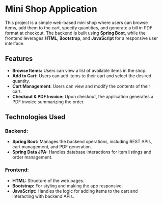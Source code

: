# Mini Shop Application

This project is a simple web-based mini shop where users can browse items, add them to the cart, specify quantities, and generate a bill in PDF format at checkout. The backend is built using **Spring Boot**, while the frontend leverages **HTML**, **Bootstrap**, and **JavaScript** for a responsive user interface.

## Features

- **Browse Items:** Users can view a list of available items in the shop.
- **Add to Cart:** Users can add items to their cart and select the desired quantity.
- **Cart Management:** Users can view and modify the contents of their cart.
- **Checkout & PDF Invoice:** Upon checkout, the application generates a PDF invoice summarizing the order.

## Technologies Used

### Backend:
- **Spring Boot:** Manages the backend operations, including REST APIs, cart management, and PDF generation.
- **Spring Data JPA:** Handles database interactions for item listings and order management.

### Frontend:
- **HTML:** Structure of the web pages.
- **Bootstrap:** For styling and making the app responsive.
- **JavaScript:** Handles the logic for adding items to the cart and interacting with backend APIs.
